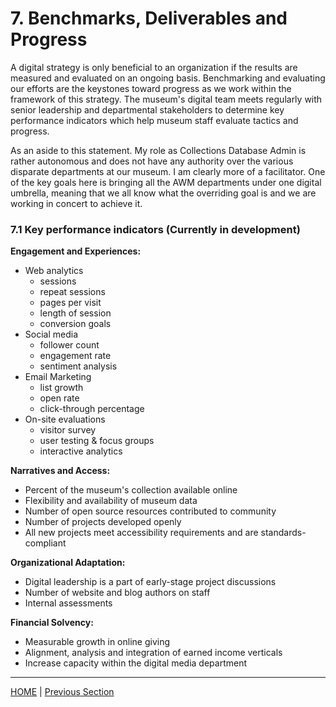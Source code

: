 # 7. Benchmarks, Deliverables and Progress

A digital strategy is only beneficial to an organization if the results are measured and evaluated on an ongoing basis. Benchmarking and evaluating our efforts are the keystones toward progress as we work within the framework of this strategy. The museum's digital team meets regularly with senior leadership and departmental stakeholders to determine key performance indicators which help museum staff evaluate tactics and progress.

As an aside to this statement. My role as Collections Database Admin is rather autonomous and does not have any authority over the various disparate departments at our museum. I am clearly more of a facilitator. One of the key goals here is bringing all the AWM departments under one digital umbrella, meaning that we all know what the overriding goal is and we are working in concert to achieve it. 

### 7.1 Key performance indicators (Currently in development)

**Engagement and Experiences:**

* Web analytics
	* sessions
	* repeat sessions
	* pages per visit
	* length of session
	* conversion goals  
* Social media
	* follower count
	* engagement rate
	* sentiment analysis
* Email Marketing
	* list growth
	* open rate
	* click-through percentage
* On-site evaluations
	* visitor survey
	* user testing & focus groups
	* interactive analytics
	
**Narratives and Access:**

* Percent of the museum's collection available online
* Flexibility and availability of museum data
* Number of open source resources contributed to community
* Number of projects developed openly
* All new projects meet accessibility requirements and are standards-compliant

**Organizational Adaptation:**

* Digital leadership is a part of early-stage project discussions
* Number of website and blog authors on staff
* Internal assessments

**Financial Solvency:**

* Measurable growth in online giving
* Alignment, analysis and integration of earned income verticals
* Increase capacity within the digital media department

-----

[HOME](index.md) | [Previous Section](05_Financial_Solvency.md)
